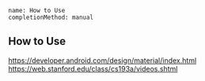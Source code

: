 ```ngMeta
name: How to Use
completionMethod: manual
```

## How to Use

https://developer.android.com/design/material/index.html
https://web.stanford.edu/class/cs193a/videos.shtml